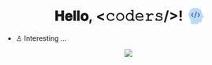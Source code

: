 <h1 align="center">
  <a target="_blank">
    <img src="" width="24px" style="max-width:100%;">
  </a>
  𝐇𝐞𝐥𝐥𝐨, &lt;𝚌𝚘𝚍𝚎𝚛𝚜/&gt;!
  <a target="_blank">
    <img src="devbrain.gif" width="40px" style="position: relative; top: 10px;"/>
  </a>
</h1>

- ♙ Interesting ...

<p align="center">
  <img src="https://github.com/Mastermindx33/Mastermindx33/blob/main/MasterSignP.png">
</p>
